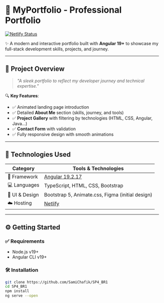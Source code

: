 # 💼 MyPortfolio - Professional Portfolio

[![Netlify Status](https://api.netlify.com/api/v1/badges/f4b84cf3-b98e-498e-bbd6-497a67597b36/deploy-status)](https://profound-cucurucho-8195b4.netlify.app/)

✨ A modern and interactive portfolio built with **Angular 19+** to showcase my full-stack development skills, projects, and journey.

---

## 📌 Project Overview

> _"A sleek portfolio to reflect my developer journey and technical expertise."_

🔍 **Key Features**:

- ✅ Animated landing page introduction  
- ✅ Detailed **About Me** section (skills, journey, and tools)  
- ✅ **Project Gallery** with filtering by technologies (HTML, CSS, Angular, Java...)  
- ✅ **Contact Form** with validation  
- ✅ Fully responsive design with smooth animations

---

## 🚀 Technologies Used

| Category        | Tools & Technologies                                                    |
|-----------------|-------------------------------------------------------------------------|
| 🧠 Framework     | [Angular 19.2.17](https://angular.io/)                                  |
| 💻 Languages     | TypeScript, HTML, CSS, Bootstrap                                        |
| 🎨 UI & Design   | Bootstrap 5, Animate.css, Figma (initial design)                        |
| ☁️ Hosting       | [Netlify](https://www.netlify.com/)                                     |

---

## ⚙️ Getting Started

### ✅ Requirements
- Node.js v19+
- Angular CLI v19+

### 🛠️ Installation

```bash
git clone https://github.com/SamiChafik/SP4_BR1
cd SP4_BR1
npm install
ng serve --open

 

